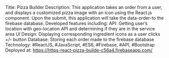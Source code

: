 Title: Pizza Builder
Description: This application takes an order from a user, and displays a customized pizza image with an icon using the React.js component. Upon the submit, this application will take the data-order-to the firebase database.
Developed features including:
API: Getting user’s location with geo-location API and determining if they are in the service area
UI Design: Displaying corresponding ingredient icons as a user clicks +/- button
Database: Storing each order made to the firebase database
Technology: #ReactJS, #JavaScript, #ES6, #Firebase, #API, #Bootstrap
Deployed at: https://https-react-pizza-builde-c56a4.firebaseapp.com/ 
